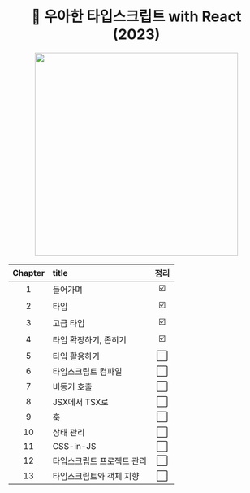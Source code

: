 <div align='middle'>

<h1> 🧢 우아한 타입스크립트 with React (2023) </h1>

<img src="https://github.com/JeongwooHam/FE_Study_Logs/assets/123251211/b0fa48c5-b1c2-453c-b22c-375ea8e3127d" height="400px"/>

| Chapter | title                      | 정리 |
| :-----: | :------------------------- | :--: |
|    1    | 들어가며                   |  ☑️  |
|    2    | 타입                       |  ☑️  |
|    3    | 고급 타입                  |  ☑️  |
|    4    | 타입 확장하기, 좁히기      |  ☑️  |
|    5    | 타입 활용하기              |  ⬜  |
|    6    | 타입스크립트 컴파일        |  ⬜  |
|    7    | 비동기 호출                |  ⬜  |
|    8    | JSX에서 TSX로              |  ⬜  |
|    9    | 훅                         |  ⬜  |
|   10    | 상태 관리                  |  ⬜  |
|   11    | CSS-in-JS                  |  ⬜  |
|   12    | 타입스크립트 프로젝트 관리 |  ⬜  |
|   13    | 타입스크립트와 객체 지향   |  ⬜  |

</div>
